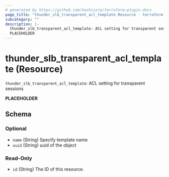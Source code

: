 ```yaml
---
# generated by https://github.com/hashicorp/terraform-plugin-docs
page_title: "thunder_slb_transparent_acl_template Resource - terraform-provider-thunder"
subcategory: ""
description: |-
  thunder_slb_transparent_acl_template: ACL setting for transparent sessions
  PLACEHOLDER
---
```


# thunder_slb_transparent_acl_template (Resource)

`thunder_slb_transparent_acl_template`: ACL setting for transparent sessions

__PLACEHOLDER__



<!-- schema generated by tfplugindocs -->
## Schema

### Optional

- `name` (String) Specify template name
- `uuid` (String) uuid of the object

### Read-Only

- `id` (String) The ID of this resource.


